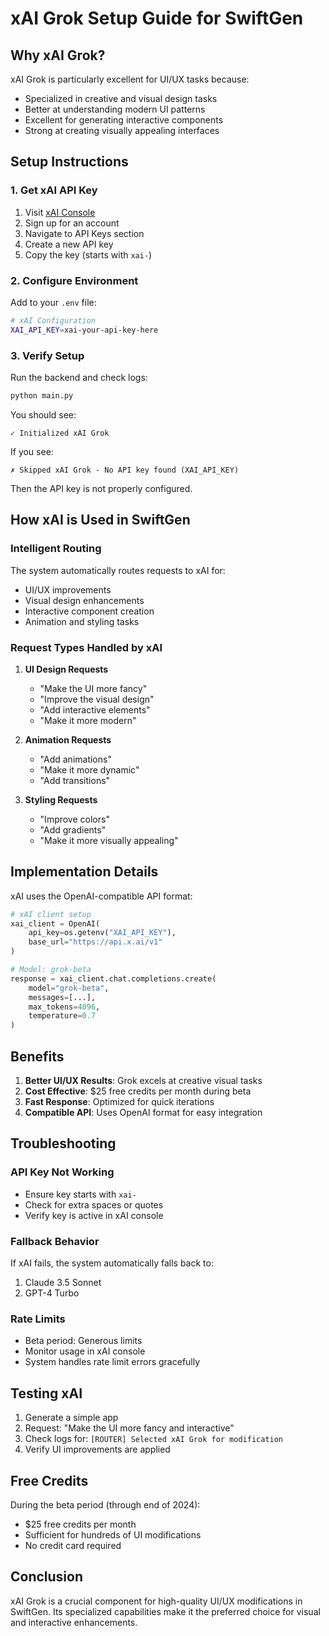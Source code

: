 # xAI Grok Setup Guide for SwiftGen

## Why xAI Grok?

xAI Grok is particularly excellent for UI/UX tasks because:
- Specialized in creative and visual design tasks
- Better at understanding modern UI patterns
- Excellent for generating interactive components
- Strong at creating visually appealing interfaces

## Setup Instructions

### 1. Get xAI API Key

1. Visit [xAI Console](https://console.x.ai)
2. Sign up for an account
3. Navigate to API Keys section
4. Create a new API key
5. Copy the key (starts with `xai-`)

### 2. Configure Environment

Add to your `.env` file:

```bash
# xAI Configuration
XAI_API_KEY=xai-your-api-key-here
```

### 3. Verify Setup

Run the backend and check logs:

```bash
python main.py
```

You should see:
```
✓ Initialized xAI Grok
```

If you see:
```
✗ Skipped xAI Grok - No API key found (XAI_API_KEY)
```

Then the API key is not properly configured.

## How xAI is Used in SwiftGen

### Intelligent Routing

The system automatically routes requests to xAI for:
- UI/UX improvements
- Visual design enhancements
- Interactive component creation
- Animation and styling tasks

### Request Types Handled by xAI

1. **UI Design Requests**
   - "Make the UI more fancy"
   - "Improve the visual design"
   - "Add interactive elements"
   - "Make it more modern"

2. **Animation Requests**
   - "Add animations"
   - "Make it more dynamic"
   - "Add transitions"

3. **Styling Requests**
   - "Improve colors"
   - "Add gradients"
   - "Make it more visually appealing"

## Implementation Details

xAI uses the OpenAI-compatible API format:

```python
# xAI client setup
xai_client = OpenAI(
    api_key=os.getenv("XAI_API_KEY"),
    base_url="https://api.x.ai/v1"
)

# Model: grok-beta
response = xai_client.chat.completions.create(
    model="grok-beta",
    messages=[...],
    max_tokens=4096,
    temperature=0.7
)
```

## Benefits

1. **Better UI/UX Results**: Grok excels at creative visual tasks
2. **Cost Effective**: $25 free credits per month during beta
3. **Fast Response**: Optimized for quick iterations
4. **Compatible API**: Uses OpenAI format for easy integration

## Troubleshooting

### API Key Not Working
- Ensure key starts with `xai-`
- Check for extra spaces or quotes
- Verify key is active in xAI console

### Fallback Behavior
If xAI fails, the system automatically falls back to:
1. Claude 3.5 Sonnet
2. GPT-4 Turbo

### Rate Limits
- Beta period: Generous limits
- Monitor usage in xAI console
- System handles rate limit errors gracefully

## Testing xAI

1. Generate a simple app
2. Request: "Make the UI more fancy and interactive"
3. Check logs for: `[ROUTER] Selected xAI Grok for modification`
4. Verify UI improvements are applied

## Free Credits

During the beta period (through end of 2024):
- $25 free credits per month
- Sufficient for hundreds of UI modifications
- No credit card required

## Conclusion

xAI Grok is a crucial component for high-quality UI/UX modifications in SwiftGen. Its specialized capabilities make it the preferred choice for visual and interactive enhancements.